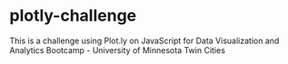 # plotly-challenge
This is a challenge using Plot.ly on JavaScript for Data Visualization and Analytics Bootcamp - University of Minnesota Twin Cities

